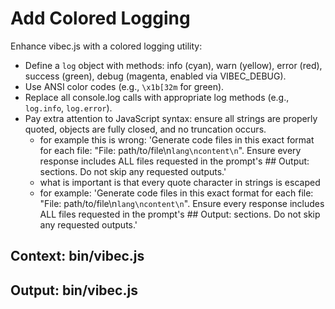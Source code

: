 # Add Colored Logging

Enhance vibec.js with a colored logging utility:
- Define a `log` object with methods: info (cyan), warn (yellow), error (red), success (green), debug (magenta, enabled via VIBEC_DEBUG).
- Use ANSI color codes (e.g., `\x1b[32m` for green).
- Replace all console.log calls with appropriate log methods (e.g., `log.info`, `log.error`).
- Pay extra attention to JavaScript syntax: ensure all strings are properly quoted, objects are fully closed, and no truncation occurs.
    - for example this is wrong: 'Generate code files in this exact format for each file: "File: path/to/file\n```lang\ncontent\n```". Ensure every response includes ALL files requested in the prompt's ## Output: sections. Do not skip any requested outputs.'
    - what is important is that every quote character in strings is escaped
    - for example: 'Generate code files in this exact format for each file: "File: path/to/file\n```lang\ncontent\n```". Ensure every response includes ALL files requested in the prompt\'s ## Output: sections. Do not skip any requested outputs.'

## Context: bin/vibec.js
## Output: bin/vibec.js
